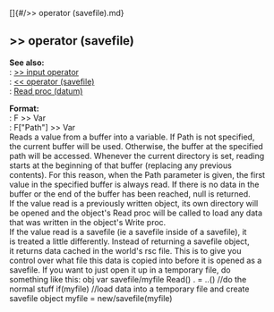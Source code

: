 []{#/&gt;&gt; operator (savefile).md}    
## \>\> operator (savefile)    
**See also:**    
:   [\>\> input operator](/operator/%3e%3e/input)    
:   [\<\< operator (savefile)](/savefile/operator/%3c%3c)    
:   [Read proc (datum)](/datum/proc/Read)    
<!-- -->    
**Format:**    
:   F \>\> Var    
:   F\[\"Path\"\] \>\> Var    
Reads a value from a buffer into a variable. If Path is not specified,    
the current buffer will be used. Otherwise, the buffer at the specified    
path will be accessed. Whenever the current directory is set, reading    
starts at the beginning of that buffer (replacing any previous    
contents). For this reason, when the Path parameter is given, the first    
value in the specified buffer is always read. If there is no data in the    
buffer or the end of the buffer has been reached, null is returned.    
If the value read is a previously written object, its own directory will    
be opened and the object\'s Read proc will be called to load any data    
that was written in the object\'s Write proc.    
If the value read is a savefile (ie a savefile inside of a savefile), it    
is treated a little differently. Instead of returning a savefile object,    
it returns data cached in the world\'s rsc file. This is to give you    
control over what file this data is copied into before it is opened as a    
savefile. If you want to just open it up in a temporary file, do    
something like this: obj var savefile/myfile Read() . = ..() //do the    
normal stuff if(myfile) //load data into a temporary file and create    
savefile object myfile = new/savefile(myfile)  